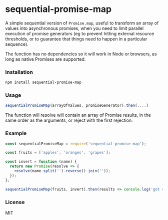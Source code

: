 # sequential-promise-map

A simple sequential version of `Promise.map`, useful to transform an array of values into asynchronous promises, when you need to limit parallel execution of promise generators (eg to prevent hitting external resource thresholds, or to guarantee that things need to happen in a particular sequence).

The function  has no dependencies so it will work in Node or browsers, as long as native Promises are supported.

### Installation

```bash
npm install sequential-promise-map
```

### Usage

```js
sequentialPromiseMap(arrayOfValues, promiseGenerator).then(....) 

```

The function will resolve will contain an array of Promise results, in the same order as the arguments, or reject with the first rejection.


### Example

```js
const sequentialPromiseMap = require('sequential-promise-map');

const fruits = ['apples', 'oranges', 'grapes'];

const invert = function (name) {
  return new Promise(resolve => {
    resolve(name.split('').reverse().join(''));
  });
};

sequentialPromiseMap(fruits, invert).then(results => console.log('got results', results));
```

### License

MIT
